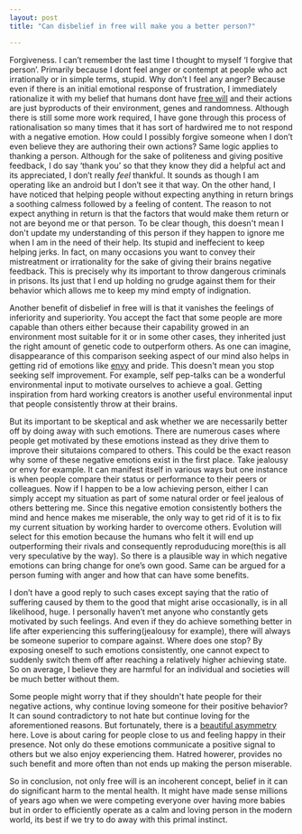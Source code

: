 ```yaml
---
layout: post
title: "Can disbelief in free will make you a better person?"

---
```


Forgiveness. I can’t remember the last time I thought to myself ‘I forgive that person’. Primarily because I dont feel anger or contempt at people who act irrationally or in simple terms, stupid. Why don’t I feel any anger? Because even if there is an initial emotional response of frustration, I immediately rationalize it with my belief that humans dont have <u>[free will](https://en.wikipedia.org/wiki/Free_will)</u> and their actions are just byproducts of their environment, genes and randomness. Although there is still some more work required, I have gone through this process of rationalisation so many times that it has sort of hardwired me to not respond with a negative emotion. How could I possibly forgive someone when I don’t even believe they are authoring their own actions? Same logic applies to thanking a person. Although for the sake of politeness and giving positive feedback, I do say ‘thank you’ so that they know they did a helpful act and its appreciated, I don’t really *feel* thankful. It sounds as though I am operating like an android but I don’t see it that way. On the other hand, I have noticed that helping people without expecting anything in return brings a soothing calmess followed by a feeling of content. The reason to not expect anything in return is that the factors that would make them return or not are beyond me or that person. To be clear though, this doesn't mean I don't update my understanding of this person if they happen to ignore me when I am in the  need of their help. Its stupid and ineffecient to keep helping jerks. In fact, on many occasions you want to convey their mistreatment or irrationality for the sake of giving their brains negative feedback. This is precisely why its important to throw dangerous criminals in prisons. Its just that I end up holding no grudge against them for their behavior which allows me to keep my mind empty of indignation. 

Another benefit of disbelief in free will is that it vanishes the feelings of inferiority and superiority.  You accept the fact that some people are more capable than others either because their capability growed in an environment most suitable for it or in some other cases, they inherited just the right amount of genetic code to outperform others. As one can imagine, disappearance of this comparison seeking aspect of our mind also helps in getting rid of emotions like <u>[envy](http://plato.stanford.edu/entries/envy/)</u> and pride. This doesn't mean you stop seeking self improvement. For example, self pep-talks can be a wonderful environmental input to motivate ourselves to achieve a goal. Getting inspiration from hard working creators is another useful environmental input that people consistently throw at their brains. 

But its important to be skeptical and ask whether we are necessarily better off by doing away with such emotions. There are numerous cases where people get motivated by these emotions instead as they drive them to improve their situtaions compared to others. This could be the exact reason why some of these negative emotions exist in the first place. Take jealousy or envy for example. It can manifest itself in various ways but one instance is when people compare their status or performance to their peers or colleagues. Now if I happen to be a low achieving person, either I can simply accept my situation as part of some natural order or feel jealous of others bettering me. Since this negative emotion consistently bothers the mind and hence makes me miserable, the only way to get rid of it is to fix my current situation by working harder to overcome others. Evolution will select for this emotion because the humans who felt it will end up outperforming their rivals and consequently reproduducing more(this is all very speculative by the way). So there is a plausible way in which negative emotions can bring change for one’s own good. Same can be argued for a person fuming with anger and how that can have some benefits. 

I don’t have a good reply to such cases except saying that the ratio of suffering caused by them to the good that might arise occasionally, is in all likelihood, huge. I personally haven’t met anyone who constantly gets motivated by such feelings. And even if they do achieve something better in life after experiencing this suffering(jealousy for example), there will always be someone superior to compare against. Where does one stop? By exposing oneself to such emotions consistently, one cannot expect to suddenly switch them off after reaching a relatively higher achieving state. So on average, I believe they are harmful for an individual and societies will be much better without them.

Some people might worry that if they shouldn't hate people for their negative actions, why continue loving someone for their positive behavior? It can sound contradictory to not hate but continue loving for the aforementioned reasons. But fortunately, there is a <u>[beautiful asymmetry](http://www.samharris.org/blog/item/free-will-and-the-reality-of-love)</u> here. Love is about caring for people close to us and feeling happy in their presence. Not only do these emotions communicate a positive signal to others but we also enjoy experiencing them. Hatred howerer, provides no such benefit and more often than not ends up making the person miserable. 

So in conclusion, not only free will is an incoherent concept, belief in it can do significant harm to the mental health. It might have made sense millions of years ago when we were competing everyone over having more babies but in order to efficiently operate as a calm and loving person in the modern world, its best if we try to do away with this primal instinct. 





















